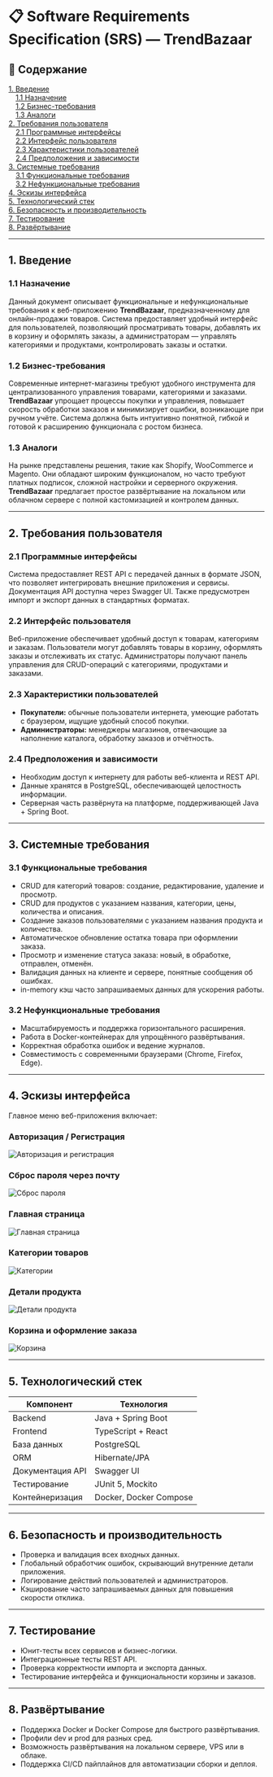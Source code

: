 # 📋 Software Requirements Specification (SRS) — TrendBazaar

## 📑 Содержание
[1. Введение](#1-введение)  
&emsp;[1.1 Назначение](#11-назнaчение)  
&emsp;[1.2 Бизнес-требования](#12-бизнес-требования)  
&emsp;[1.3 Аналоги](#13-аналогии)  
[2. Требования пользователя](#2-требования-пользователя)  
&emsp;[2.1 Программные интерфейсы](#21-программные-интерфейсы)  
&emsp;[2.2 Интерфейс пользователя](#22-интерфейс-пользователя)  
&emsp;[2.3 Характеристики пользователей](#23-характеристики-пользователей)  
&emsp;[2.4 Предположения и зависимости](#24-предположения-и-зависимости)  
[3. Системные требования](#3-системные-требования)  
&emsp;[3.1 Функциональные требования](#31-функциональные-требования)  
&emsp;[3.2 Нефункциональные требования](#32-нефункциональные-требования)  
[4. Эскизы интерфейса](#4-эскизы-интерфейса)  
[5. Технологический стек](#5-технологический-стек)  
[6. Безопасность и производительность](#6-безопасность-и-производительность)  
[7. Тестирование](#7-тестирование)  
[8. Развёртывание](#8-развёртывание)  

---

## 1. Введение  

### 1.1 Назначение  
Данный документ описывает функциональные и нефункциональные требования к веб-приложению **TrendBazaar**, предназначенному для онлайн-продажи товаров. Система предоставляет удобный интерфейс для пользователей, позволяющий просматривать товары, добавлять их в корзину и оформлять заказы, а администраторам — управлять категориями и продуктами, контролировать заказы и остатки.

### 1.2 Бизнес-требования  
Современные интернет-магазины требуют удобного инструмента для централизованного управления товарами, категориями и заказами. **TrendBazaar** упрощает процессы покупки и управления, повышает скорость обработки заказов и минимизирует ошибки, возникающие при ручном учёте. Система должна быть интуитивно понятной, гибкой и готовой к расширению функционала с ростом бизнеса.

### 1.3 Аналоги  
На рынке представлены решения, такие как Shopify, WooCommerce и Magento. Они обладают широким функционалом, но часто требуют платных подписок, сложной настройки и серверного окружения. **TrendBazaar** предлагает простое развёртывание на локальном или облачном сервере с полной кастомизацией и контролем данных.

---

## 2. Требования пользователя  

### 2.1 Программные интерфейсы  
Система предоставляет REST API с передачей данных в формате JSON, что позволяет интегрировать внешние приложения и сервисы. Документация API доступна через Swagger UI. Также предусмотрен импорт и экспорт данных в стандартных форматах.

### 2.2 Интерфейс пользователя  
Веб-приложение обеспечивает удобный доступ к товарам, категориям и заказам. Пользователи могут добавлять товары в корзину, оформлять заказы и отслеживать их статус. Администраторы получают панель управления для CRUD-операций с категориями, продуктами и заказами.

### 2.3 Характеристики пользователей  
- **Покупатели:** обычные пользователи интернета, умеющие работать с браузером, ищущие удобный способ покупки.  
- **Администраторы:** менеджеры магазинов, отвечающие за наполнение каталога, обработку заказов и отчётность.  

### 2.4 Предположения и зависимости  
- Необходим доступ к интернету для работы веб-клиента и REST API.  
- Данные хранятся в PostgreSQL, обеспечивающей целостность информации.  
- Серверная часть развёрнута на платформе, поддерживающей Java + Spring Boot.  

---

## 3. Системные требования  

### 3.1 Функциональные требования  
- CRUD для категорий товаров: создание, редактирование, удаление и просмотр.  
- CRUD для продуктов с указанием названия, категории, цены, количества и описания.  
- Создание заказов пользователями с указанием названия продукта и количества.  
- Автоматическое обновление остатка товара при оформлении заказа.  
- Просмотр и изменение статуса заказа: новый, в обработке, отправлен, отменён.  
- Валидация данных на клиенте и сервере, понятные сообщения об ошибках.  
- in-memory кэш часто запрашиваемых данных для ускорения работы.  

### 3.2 Нефункциональные требования  
- Масштабируемость и поддержка горизонтального расширения.  
- Работа в Docker-контейнерах для упрощённого развёртывания.  
- Корректная обработка ошибок и ведение журналов.  
- Совместимость с современными браузерами (Chrome, Firefox, Edge).  

---

## 4. Эскизы интерфейса  
Главное меню веб-приложения включает:  

### Авторизация / Регистрация
![Авторизация и регистрация](mockups/auth_registration.png)

### Сброс пароля через почту
![Сброс пароля](mockups/password_reset.png)

### Главная страница
![Главная страница](mockups/homepage.png)

### Категории товаров
![Категории](mockups/categories.png)

### Детали продукта
![Детали продукта](mockups/product_details.png)

### Корзина и оформление заказа
![Корзина](mockups/cart.png)

---

## 5. Технологический стек  

| Компонент       | Технология               |
|-----------------|-------------------------|
| Backend         | Java + Spring Boot       |
| Frontend        | TypeScript + React       |
| База данных     | PostgreSQL               |
| ORM             | Hibernate/JPA            |
| Документация API| Swagger UI               |
| Тестирование    | JUnit 5, Mockito         |
| Контейнеризация | Docker, Docker Compose   |

---

## 6. Безопасность и производительность  
- Проверка и валидация всех входных данных.  
- Глобальный обработчик ошибок, скрывающий внутренние детали приложения.  
- Логирование действий пользователей и администраторов.  
- Кэширование часто запрашиваемых данных для повышения скорости отклика.  

---

## 7. Тестирование  
- Юнит-тесты всех сервисов и бизнес-логики.  
- Интеграционные тесты REST API.  
- Проверка корректности импорта и экспорта данных.  
- Тестирование интерфейса и функциональности корзины и заказов.  

---

## 8. Развёртывание  
- Поддержка Docker и Docker Compose для быстрого развёртывания.  
- Профили dev и prod для разных сред.  
- Возможность развёртывания на локальном сервере, VPS или в облаке.  
- Поддержка CI/CD пайплайнов для автоматизации сборки и деплоя.
